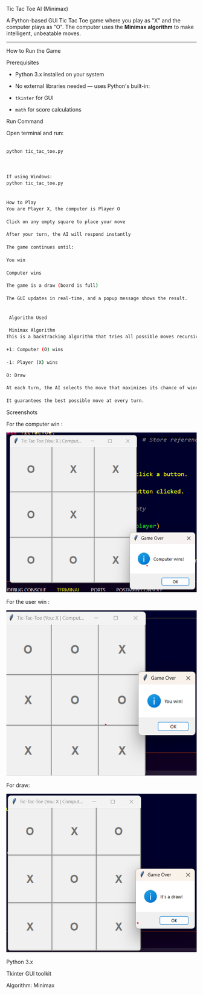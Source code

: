 Tic Tac Toe AI (Minimax)

A Python-based GUI Tic Tac Toe game where you play as "X" and the computer plays as "O". The computer uses the **Minimax algorithm** to make intelligent, unbeatable moves.

---

How to Run the Game

Prerequisites

- Python 3.x installed on your system
- No external libraries needed — uses Python's built-in:

- `tkinter` for GUI
- `math` for score calculations

Run Command

Open terminal and run:

```bash

python tic_tac_toe.py



If using Windows:
python tic_tac_toe.py


How to Play
You are Player X, the computer is Player O

Click on any empty square to place your move

After your turn, the AI will respond instantly

The game continues until:

You win

Computer wins

The game is a draw (board is full)

The GUI updates in real-time, and a popup message shows the result.


 Algorithm Used

 Minimax Algorithm
This is a backtracking algorithm that tries all possible moves recursively and assigns scores based on the outcome:

+1: Computer (O) wins

-1: Player (X) wins

0: Draw

At each turn, the AI selects the move that maximizes its chance of winning and minimizes the player’s chance.

It guarantees the best possible move at every turn.

```

Screenshots

For the computer win :

![alt text](image/image-1.png)

For the user win :

![alt text](image/image.png)



For draw:

![alt text](image/image2.png)

Python 3.x

Tkinter GUI toolkit

Algorithm: Minimax
